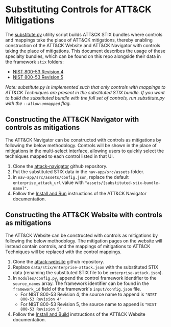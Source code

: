 # Substituting Controls for ATT&CK Mitigations

The [substitute.py](/util/substitute.py) utility script builds ATT&CK STIX bundles where controls and mappings take the place of ATT&CK mitigations, thereby enabling construction of the ATT&CK Website and ATT&CK Navigator with controls taking the place of mitigations. This document describes the usage of these specialty bundles, which can be found on this repo alongside their data in the framework `stix` folders:
- [NIST 800-53 Revision 4](/frameworks/nist800-53-r4/stix/nist800-53-r4-enterprise-attack.json)
- [NIST 800-53 Revision 5](/frameworks/nist800-53-r5/stix/nist800-53-r5-enterprise-attack.json)

_Note: substitute.py is implemented such that only controls with mappings to ATT&CK Techniques are present in the substituted STIX bundle. If you want to build the substituted bundle with the full set of controls, run substitute.py with the `--allow-unmapped` flag._ 

## Constructing the ATT&CK Navigator with controls as mitigations
The ATT&CK Navigator can be constructed with controls as mitigations by following the below methodology. Controls will be shown in the place of mitigations in the multi-select interface, allowing users to quickly select the techniques mapped to each control listed in that UI.
1. Clone the [attack-navigator](https://github.com/mitre-attack/attack-navigator) github repository.
2. Put the substituted STIX data in the `nav-app/src/assets` folder.
3. in `nav-app/src/assets/config.json`, replace the default `enterprise_attack_url` value with `"assets/[substituted-stix-bundle-name]"`.
4. Follow the [Install and Run](https://github.com/mitre-attack/attack-navigator#install-and-run) instructions of the ATT&CK Navigator documentation. 

## Constructing the ATT&CK Website with controls as mitigations
The ATT&CK Website can be constructed with controls as mitigations by following the below methodology. The mitigation pages on the website will instead contain controls, and the mappings of mitigations to ATT&CK Techniques will be replaced with the control mappings.
1. Clone the [attack-website](https://github.com/mitre-attack/attack-website) github repository.
2. Replace `data/stix/enterprise-attack.json` with the substituted STIX data (renaming the substituted STIX file to be `enterprise-attack.json`).
3. In `modules/config.py`, append the control framework identifier to the `source_names` array. The framework identifier can be found in the `framework_id` field of the framework's `input/config.json` file.
    - For NIST 800-53 Revision 4, the source name to append is `"NIST 800-53 Revision 4"`
    - For NIST 800-53 Revision 5, the source name to append is `"NIST 800-53 Revision 5"`
4. Follow the [Install and Build](https://github.com/mitre-attack/attack-website#install-and-build) instructions of the ATT&CK Website documentation.

